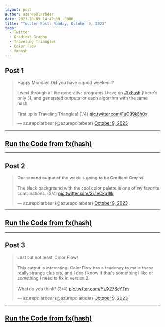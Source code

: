 ```yaml
---
layout: post
author: azurepolarbear
date: 2023-10-09 14:42:00 -0000
title: "Twitter Post: Monday, October 9, 2023"
tags:
  - Twitter
  - Gradient Graphs
  - Traveling Triangles
  - Color Flow
  - fxhash
---
```


## Post 1

<blockquote class="twitter-tweet"><p lang="en" dir="ltr">Happy Monday! Did you have a good weekend?<br><br>I went through all the generative programs I have on <a href="https://twitter.com/hashtag/fxhash?src=hash&amp;ref_src=twsrc%5Etfw">#fxhash</a> (there&#39;s only 3), and generated outputs for each algorithm with the same hash.<br><br>First up is Traveling Triangles! (1/4) <a href="https://t.co/FuC99kBh0x">pic.twitter.com/FuC99kBh0x</a></p>&mdash; azurepolarbear (@azurepolarbear) <a href="https://twitter.com/azurepolarbear/status/1711467139851239669?ref_src=twsrc%5Etfw">October 9, 2023</a></blockquote> <script async src="https://platform.twitter.com/widgets.js" charset="utf-8"></script>


----


## <a href="https://gateway.fxhash2.xyz/ipfs/QmYgkvf2zBCEZKh7Xu8KNt3nbYdsAKF8RDgmwvjunRMneu/?fxhash=ooeUXiMgDxwwrqqQmv83zpeowzuBe93vLpgF51XsXGf3cLJ1scy&fxiteration=77" target="_blank" rel="noopener noreferrer">Run the Code from fx(hash)</a>


----


## Post 2

<blockquote class="twitter-tweet" data-conversation="none"><p lang="en" dir="ltr">Our second output of the week is going to be Gradient Graphs!<br><br>The black background with the cool color palette is one of my favorite combinations. (2/4) <a href="https://t.co/3L1eCka10k">pic.twitter.com/3L1eCka10k</a></p>&mdash; azurepolarbear (@azurepolarbear) <a href="https://twitter.com/azurepolarbear/status/1711467146813808993?ref_src=twsrc%5Etfw">October 9, 2023</a></blockquote> <script async src="https://platform.twitter.com/widgets.js" charset="utf-8"></script>


----


## <a href="https://gateway.fxhash2.xyz/ipfs/QmbcSjKXsHaVAjRsFB42MGLCZMdDSUqCFTKc86Tbwhssk1/?fxhash=ooeUXiMgDxwwrqqQmv83zpeowzuBe93vLpgF51XsXGf3cLJ1scy&fxiteration=99" target="_blank" rel="noopener noreferrer">Run the Code from fx(hash)</a>


----


## Post 3

<blockquote class="twitter-tweet" data-conversation="none"><p lang="en" dir="ltr">Last but not least, Color Flow!<br><br>This output is interesting. Color Flow has a tendency to make these really strange clusters, and I don&#39;t know if that&#39;s something I like or something I need to fix in version 2.<br><br>What do you think? (3/4) <a href="https://t.co/YUX27ScYTm">pic.twitter.com/YUX27ScYTm</a></p>&mdash; azurepolarbear (@azurepolarbear) <a href="https://twitter.com/azurepolarbear/status/1711467158293627165?ref_src=twsrc%5Etfw">October 9, 2023</a></blockquote> <script async src="https://platform.twitter.com/widgets.js" charset="utf-8"></script>


----


## <a href="https://gateway.fxhash2.xyz/ipfs/QmPedWAC1hY8RHXhwzzdkKrj9vBh4fxVW3aVLX6t1V9oDg/?fxhash=ooeUXiMgDxwwrqqQmv83zpeowzuBe93vLpgF51XsXGf3cLJ1scy&fxiteration=35" target="_blank" rel="noopener noreferrer">Run the Code from fx(hash)</a>
